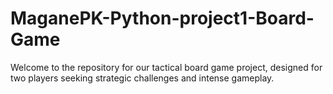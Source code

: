 # MaganePK-Python-project1-Board-Game
Welcome to the repository for our tactical board game project, designed for two players seeking strategic challenges and intense gameplay.
